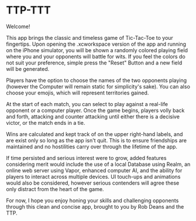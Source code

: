 # TTP-TTT

Welcome!

This app brings the classic and timeless game of Tic-Tac-Toe to your fingertips. Upon opening the .xcworkspace version of the app and running on the iPhone simulator, you will be shown a randomly colored playing field where you and your opponents will battle for wits. If you feel the colors do not suit your preference, simple press the "Reset" Button and a new field will be generated.

Players have the option to choose the names of the two opponents playing (however the Computer will remain static for simplicity's sake). You can also choose your emojis, which will represent territories gained.

At the start of each match, you can select to play against a real-life opponent or a computer player. Once the game begins, players volly back and forth, attacking and counter attacking until either there is a decisive victor, or the match ends in a tie.

Wins are calculated and kept track of on the upper right-hand labels, and are exist only so long as the app isn't quit. This is to ensure friendships are maintained and no hostilities carry over through the lifetime of the app.


If time persisted and serious interest were to grow, added features considering merit would include the use of a local Database using Realm, an online web server using Vapor, enhanced computer AI, and the ability for players to interact across multiple devices. UI touch-ups and animations would also be considered, however serious contenders will agree these only distract from the heart of the game.

For now, I hope you enjoy honing your skills and challenging opponents through this clean and concise app, brought to you by Rob Deans and the TTP.
